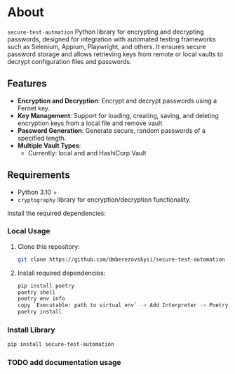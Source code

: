 # About
`secure-test-autmation` Python library for encrypting and decrypting passwords, designed for integration with automated testing frameworks such as Selenium, Appium, Playwright, and others. It ensures secure password storage and allows retrieving keys from remote  or local vaults to decrypt configuration files and passwords.

## Features

- **Encryption and Decryption**: Encrypt and decrypt passwords using a Fernet key.
- **Key Management**: Support for loading, creating, saving, and deleting encryption keys from a local file and remove vault
- **Password Generation**: Generate secure, random passwords of a specified length.
- **Multiple Vault Types**: 
  - Currently: local and and HashiCorp Vault

## Requirements

- Python 3.10 +
- `cryptography` library for encryption/decryption functionality.

Install the required dependencies:

### Local Usage

1. Clone this repository:
   ```bash
   git clone https://github.com/dmberezovskyii/secure-test-automation
   ```
2. Install required dependencies:
   ```bash
   pip install poetry
   poetry shell
   poetry env info
   copy `Executable: path to virtual env` -> Add Interpreter -> Poetry Environment -> Existing environment -> add Executable -> Apply
   poetry install
   ```
### Install Library
   ```bash
   pip install secure-test-automation
   ```
### TODO add documentation usage